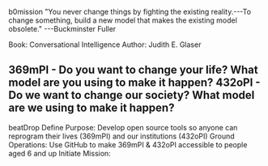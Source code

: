 b0mission
"You never change things by fighting the existing reality.---To change something, build a new model that makes the existing model obsolete."
---Buckminster Fuller

Book: Conversational Intelligence
Author: Judith E. Glaser

369mPI - Do you want to change your life? What model are you using to make it happen?
432oPI - Do we want to change our society? What model are we using to make it happen?
----
beatDrop
Define Purpose: Develop open source tools so anyone can reprogram their lives (369mPI) and our institutions (432oPI)
Ground Operations: Use GitHub to make 369mPI & 432oPI accessible to people aged 6 and up
Initiate Mission: 
